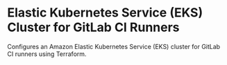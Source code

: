 # Elastic Kubernetes Service (EKS) Cluster for GitLab CI Runners

Configures an Amazon Elastic Kubernetes Service (EKS) cluster for GitLab CI runners using Terraform.
